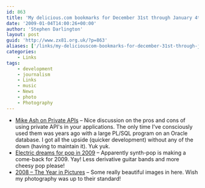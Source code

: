 ```yaml
---
id: 863
title: 'My delicious.com bookmarks for December 31st through January 4th'
date: '2009-01-04T14:00:26+00:00'
author: 'Stephen Darlington'
layout: post
guid: 'http://www.zx81.org.uk/?p=863'
aliases: ['/links/my-deliciouscom-bookmarks-for-december-31st-through-january-4th.html']
categories:
    - Links
tags:
    - development
    - journalism
    - Links
    - music
    - News
    - photo
    - Photography
---
```


- [Mike Ash on Private APIs](http://www.mikeash.com/?page=pyblog/friday-qa-2009-01-02.html) – Nice discussion on the pros and cons of using private API's in your applications. The only time I've consciously used them was years ago with a large PL/SQL program on an Oracle database. I got all the upside (quicker development) without any of the down (having to maintain it). Yuk yuk.
- [Electric dreams for pop in 2009](http://news.bbc.co.uk/1/hi/entertainment/7784486.stm) – Apparently synth-pop is making a come-back for 2009. Yay! Less derivative guitar bands and more cheesy pop please!
- [2008 – The Year in Pictures](http://www.nytimes.com/packages/html/photo/2008-year-in-pictures/) – Some really beautiful images in here. Wish my photography was up to their standard!